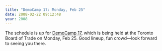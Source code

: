 ```yaml
---
title: "DemoCamp 17: Monday, Feb 25"
date: 2008-02-22 09:12:48
year: 2008
---
```

The schedule is up for <a href="http://democamp.info/2008/02/22/democamptoronto17-the-schedule/">DemoCamp 17</a>, which is being held at the Toronto Board of Trade on Monday, Feb 25.  Good lineup, fun crowd—look forward to seeing you there.
